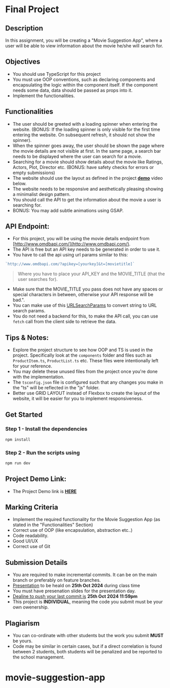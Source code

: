 # Final Project

## Description

In this assignment, you will be creating a "Movie Suggestion App", where a user will be able to view information about the movie he/she will search for. 

## Objectives

- You should use TypeScript for this project
- You must use OOP conventions, such as declaring components and encapsulating the logic within the component itself. If the component needs some data, data should be passed as props into it.
- Implement the functionalities. 

## Functionalities
- The user should be greeted with a loading spinner when entering the website. (BONUS: If the loading spinner is only visible for the first time entering the website. On subsequent refresh, it should not show the spinner).
- When the spinner goes away, the user should be shown the page where the movie details are not visible at first. In the same page, a search bar needs to be displayed where the user can search for a movie. 
- Searching for a movie should show details about the movie like Ratings, Actors, Plot, Director etc. (BONUS: have safety checks for errors or empty submissions)
- The website should use the layout as defined in the project [**demo**](https://youtu.be/EYJGDVMW5D8)  video below. 
- The website needs to be responsive and aesthetically pleasing showing a minimalist design pattern. 
- You should call the API to get the information about the movie a user is searching for.
- BONUS: You may add subtle animations using GSAP. 


## API Endpoint: 

- For this project, you will be using the movie details endpoint from [http://www.omdbapi.com/](http://www.omdbapi.com/). 
- The API is free but an API key needs to be generated in order to use it. 
- You have to call the api using url params similar to this: 
```javascript
`http://www.omdbapi.com/?apikey=[yourkey]&t=[movietitle]`
```
>  Where you have to place your API_KEY and the MOVIE_TITLE (that the user searches for). 
- Make sure that the MOVIE_TITLE you pass does not have any spaces or special characters in between, otherwise your API response will be bad.". 
- You can make use of this [URLSearchParams](https://developer.mozilla.org/en-US/docs/Web/API/URLSearchParams/URLSearchParams) to convert string to URL search params.
- You do not need a backend for this, to make the API call, you can use `fetch` call from the client side to retrieve the data. 

## Tips & Notes: 
- Explore the project structure to see how OOP and TS is used in the project. Specifically look at the `components` folder and files such as `ProductItem.ts`, `ProductList.ts` etc. These files were intentionally left for your reference.
- You may delete these unused files from the project once you're done with the implementation. 
- The `tsconfig.json` file is configured such that any changes you make in the "ts" will be reflected in the "js" folder. 
- Better use GRID LAYOUT instead of Flexbox to create the layout of the website, it will be easier for you to implement responsiveness. 


## Get Started 
### Step 1 - Install the dependencies

```bash
npm install
```

### Step 2 - Run the scripts using

```bash
npm run dev
```



## Project Demo Link:

* The Project Demo link is [**HERE**](https://youtu.be/EYJGDVMW5D8) 


## Marking Criteria
* Implement the required functionality for the Movie Suggestion App (as stated in the "Functionalities" Section)
* Correct use of OOP (like encapsulation, abstraction etc..)
* Code readability.
* Good UI/UX
* Correct use of Git

## Submission Details
* You are required to make incremental commits. It can be on the main branch or preferably on feature branches. 
* <u>Presentation</u> to be heald on **25th Oct 2024** during class time
* You must have presenation slides for the presentation day. 
* <u>Dealine to push your last commit is</u> **25th Oct 2024 11:59pm**
* This project is **INDIVIDUAL**, meaning the code you submit must be your own owenership.


## Plagiarism
* You can co-ordinate with other students but the work you submit **MUST** be yours. 
* Code may be similar in certain cases, but if a direct correlation is found between 2 students, both students will be penalized and be reported to the school management. 
# movie-suggestion-app
